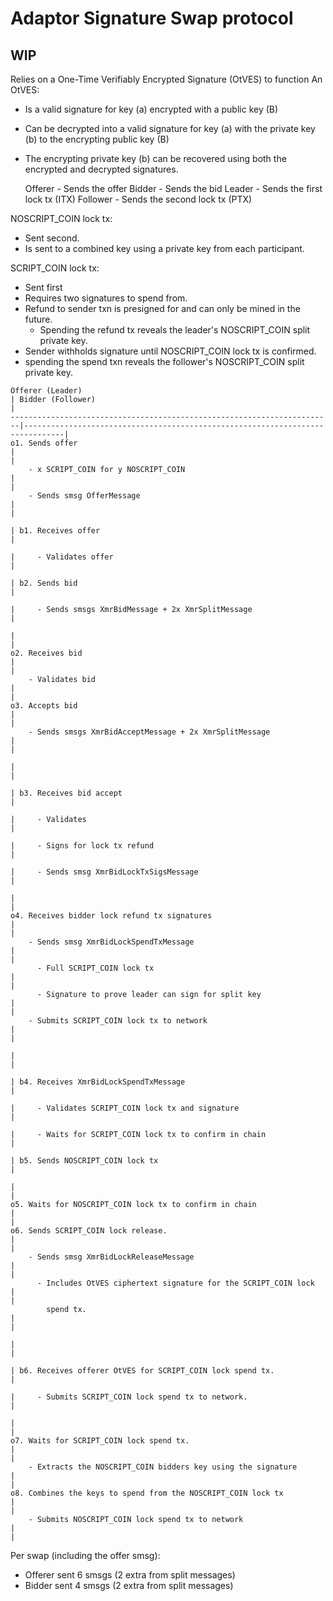 # Adaptor Signature Swap protocol


## WIP

Relies on a One-Time Verifiably Encrypted Signature (OtVES) to function
An OtVES:
 - Is a valid signature for key (a) encrypted with a public key (B)
 - Can be decrypted into a valid signature for key (a) with the private key (b) to the encrypting public key (B)
 - The encrypting private key (b) can be recovered using both the encrypted and decrypted signatures.


    Offerer     - Sends the offer
    Bidder      - Sends the bid
    Leader      - Sends the first lock tx (ITX)
    Follower    - Sends the second lock tx (PTX)


NOSCRIPT_COIN lock tx:
 - Sent second.
 - Is sent to a combined key using a private key from each participant.


SCRIPT_COIN lock tx:
 - Sent first
 - Requires two signatures to spend from.
 - Refund to sender txn is presigned for and can only be mined in the future.
   - Spending the refund tx reveals the leader's NOSCRIPT_COIN split private key.
 - Sender withholds signature until NOSCRIPT_COIN lock tx is confirmed.
 - spending the spend txn reveals the follower's NOSCRIPT_COIN split private key.


```
Offerer (Leader)                                                        | Bidder (Follower)                                                             |
------------------------------------------------------------------------|-------------------------------------------------------------------------------|
o1. Sends offer                                                         |                                                                               |
    - x SCRIPT_COIN for y NOSCRIPT_COIN                                 |                                                                               |
    - Sends smsg OfferMessage                                           |                                                                               |
                                                                        | b1. Receives offer                                                            |
                                                                        |     - Validates offer                                                         |
                                                                        | b2. Sends bid                                                                 |
                                                                        |     - Sends smsgs XmrBidMessage + 2x XmrSplitMessage                          |
                                                                        |                                                                               |
o2. Receives bid                                                        |                                                                               |
    - Validates bid                                                     |                                                                               |
o3. Accepts bid                                                         |                                                                               |
    - Sends smsgs XmrBidAcceptMessage + 2x XmrSplitMessage              |                                                                               |
                                                                        |                                                                               |
                                                                        | b3. Receives bid accept                                                       |
                                                                        |     - Validates                                                               |
                                                                        |     - Signs for lock tx refund                                                |
                                                                        |     - Sends smsg XmrBidLockTxSigsMessage                                      |
                                                                        |                                                                               |
o4. Receives bidder lock refund tx signatures                           |                                                                               |
    - Sends smsg XmrBidLockSpendTxMessage                               |                                                                               |
      - Full SCRIPT_COIN lock tx                                        |                                                                               |
      - Signature to prove leader can sign for split key                |                                                                               |
    - Submits SCRIPT_COIN lock tx to network                            |                                                                               |
                                                                        |                                                                               |
                                                                        | b4. Receives XmrBidLockSpendTxMessage                                         |
                                                                        |     - Validates SCRIPT_COIN lock tx and signature                             |
                                                                        |     - Waits for SCRIPT_COIN lock tx to confirm in chain                       |
                                                                        | b5. Sends NOSCRIPT_COIN lock tx                                               |
                                                                        |                                                                               |
o5. Waits for NOSCRIPT_COIN lock tx to confirm in chain                 |                                                                               |
o6. Sends SCRIPT_COIN lock release.                                     |                                                                               |
    - Sends smsg XmrBidLockReleaseMessage                               |                                                                               |
      - Includes OtVES ciphertext signature for the SCRIPT_COIN lock    |                                                                               |
        spend tx.                                                       |                                                                               |
                                                                        |                                                                               |
                                                                        | b6. Receives offerer OtVES for SCRIPT_COIN lock spend tx.                     |
                                                                        |     - Submits SCRIPT_COIN lock spend tx to network.                           |
                                                                        |                                                                               |
o7. Waits for SCRIPT_COIN lock spend tx.                                |                                                                               |
    - Extracts the NOSCRIPT_COIN bidders key using the signature        |                                                                               |
o8. Combines the keys to spend from the NOSCRIPT_COIN lock tx           |                                                                               |
    - Submits NOSCRIPT_COIN lock spend tx to network                    |                                                                               |
```

Per swap (including the offer smsg):
- Offerer sent 6 smsgs (2 extra from split messages)
- Bidder sent 4 smsgs (2 extra from split messages)

